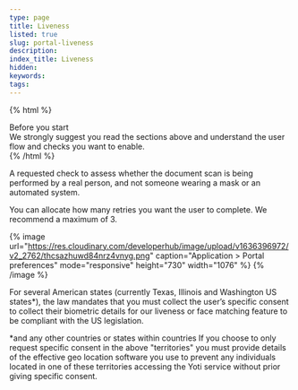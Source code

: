 ```yaml
---
type: page
title: Liveness
listed: true
slug: portal-liveness
description: 
index_title: Liveness
hidden: 
keywords: 
tags: 
---
```


{% html %}
<div class="alert-BYS">
   <div class="alert-title" id="BYS">
      Before you start
   </div>
   <div class="alert-text" >
We strongly suggest you read the sections above and understand the user flow and checks you want to enable.    </div>
   <div class="alert-links"> 
   </div>
</div>
{% /html %}

A requested check to assess whether the document scan is being performed by a real person, and not someone wearing a mask or an automated system.

You can allocate how many retries you want the user to complete. We recommend a maximum of 3.

{% image url="https://res.cloudinary.com/developerhub/image/upload/v1636396972/v2_2762/thcsazhuwd84nrz4vnyg.png" caption="Application &gt; Portal preferences" mode="responsive" height="730" width="1076" %}
{% /image %}

For several American states (currently Texas, Illinois and Washington US states*), the law mandates that you must collect the user’s specific consent to collect their biometric details for our liveness or face matching feature to be compliant with the US legislation.

*and any other countries or states within countries
If you choose to only request specific consent in the above "territories" you must provide details of the effective geo location software you use to prevent any individuals located in one of these territories accessing the Yoti service without prior giving specific consent.